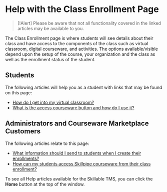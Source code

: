 # Help with the Class Enrollment Page

> [!Alert] Please be aware that not all functionality covered in the linked articles may be available to you.

The Class Enrollment page is where students will see details about their class and have access to the components of the class such as virtual classroom, digital courseware, and activities. The options available/visible depend upon the setup of the course, your organization and the class as well as the enrollment status of the student.

## Students

The following articles will help you as a student with links that may be found on this page:

- [How do I get into my virtual classroom?](../end-user-student-faqs/class-self-paced/get-into-virtual-classroom.md)
- [What is the access courseware button and how do I use it?](../end-user-student-faqs/class-self-paced/access-my-courseware.md)

## Administrators and Courseware Marketplace Customers

The following articles relate to this page:

- [What information should I send to students when I create their enrollments?](../tms-administrators/classes/enrollments-roster/information-to-send-to-students-when-enrollments-created.md)
- [How can my students access Skillpipe courseware from their class enrollment?](../arvato-marketplace/faq-for-arvato-marketplace/access-skillpipe-courseware.md)

To see all Help articles available for the Skillable TMS, you can click the **Home** button at the top of the window.
